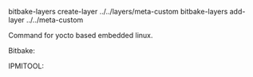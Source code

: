  bitbake-layers create-layer ../../layers/meta-custom
 bitbake-layers add-layer ../../meta-custom

Command for yocto based embedded linux.

Bitbake:

IPMITOOL:
